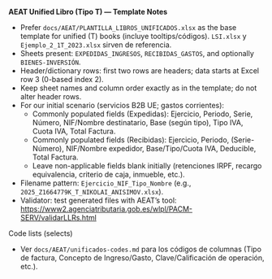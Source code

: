 **AEAT Unified Libro (Tipo T) — Template Notes**

 - Prefer `docs/AEAT/PLANTILLA_LIBROS_UNIFICADOS.xlsx` as the base template for unified (T) books (incluye tooltips/códigos). `LSI.xlsx` y `Ejemplo_2_1T_2023.xlsx` sirven de referencia.
- Sheets present: `EXPEDIDAS_INGRESOS`, `RECIBIDAS_GASTOS`, and optionally `BIENES-INVERSIÓN`.
- Header/dictionary rows: first two rows are headers; data starts at Excel row 3 (0-based index 2).
- Keep sheet names and column order exactly as in the template; do not alter header rows.
- For our initial scenario (servicios B2B UE; gastos corrientes):
  - Commonly populated fields (Expedidas): Ejercicio, Periodo, Serie, Número, NIF/Nombre destinatario, Base (según tipo), Tipo IVA, Cuota IVA, Total Factura.
  - Commonly populated fields (Recibidas): Ejercicio, Periodo, (Serie-Número), NIF/Nombre expedidor, Base/Tipo/Cuota IVA, Deducible, Total Factura.
  - Leave non-applicable fields blank initially (retenciones IRPF, recargo equivalencia, criterio de caja, inmueble, etc.).
- Filename pattern: `Ejercicio_NIF_Tipo_Nombre` (e.g., `2025_Z1664779K_T_NIKOLAI_ANISIMOV.xlsx`).
- Validator: test generated files with AEAT’s tool: https://www2.agenciatributaria.gob.es/wlpl/PACM-SERV/validarLLRs.html

Code lists (selects)
- Ver `docs/AEAT/unificados-codes.md` para los códigos de columnas (Tipo de factura, Concepto de Ingreso/Gasto, Clave/Calificación de operación, etc.).
